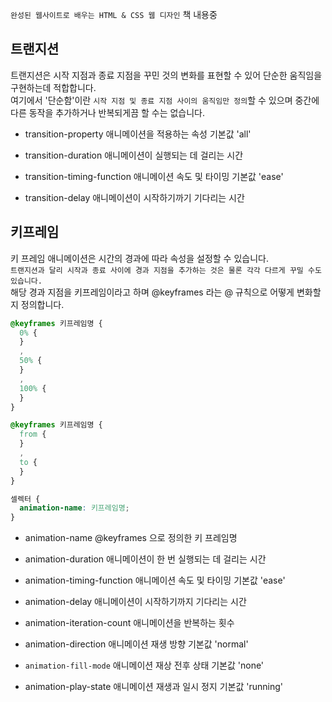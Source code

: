 `완성된 웹사이트로 배우는 HTML & CSS 웹 디자인` 책 내용중

## 트랜지션

트랜지션은 시작 지점과 종료 지점을 꾸민 것의 변화를 표현할 수 있어 단순한 움직임을 구현하는데 적합합니다.  
여기에서 '단순함'이란 `시작 지점 및 종료 지점 사이의 움직임만 정의`할 수 있으며 중간에 다른 동작을 추가하거나 반복되게끔 할 수는 없습니다.

- transition-property
  애니메이션을 적용하는 속성
  기본값 'all'

- transition-duration
  애니메이션이 실행되는 데 걸리는 시간

- transition-timing-function
  애니메이션 속도 및 타이밍
  기본값 'ease'

- transition-delay
  애니메이션이 시작하기까기 기다리는 시간

## 키프레임

키 프레임 애니메이션은 시간의 경과에 따라 속성을 설정할 수 있습니다.  
`트랜지션과 달리 시작과 종료 사이에 경과 지점을 추가하는 것은 물론 각각 다르게 꾸밀 수도 있습니다.`  
해당 경과 지점을 키프레임이라고 하며 @keyframes 라는 @ 규칙으로 어떻게 변화할지 정의합니다.

```css
@keyframes 키프레임명 {
  0% {
  }
  ,
  50% {
  }
  ,
  100% {
  }
}

@keyframes 키프레임명 {
  from {
  }
  ,
  to {
  }
}
```

```css
셀렉터 {
  animation-name: 키프레임명;
}
```

- animation-name
  @keyframes 으로 정의한 키 프레임명

- animation-duration
  애니메이션이 한 번 실행되는 데 걸리는 시간

- animation-timing-function
  애니메이션 속도 및 타이밍
  기본값 'ease'

- animation-delay
  애니메이션이 시작하기까지 기다리는 시간

- animation-iteration-count
  애니메이션을 반복하는 횟수

- animation-direction
  애니메이션 재생 방향
  기본값 'normal'

- `animation-fill-mode`
  애니메이션 재상 전후 상태
  기본값 'none'

- animation-play-state
  애니메이션 재생과 일시 정지
  기본값 'running'
